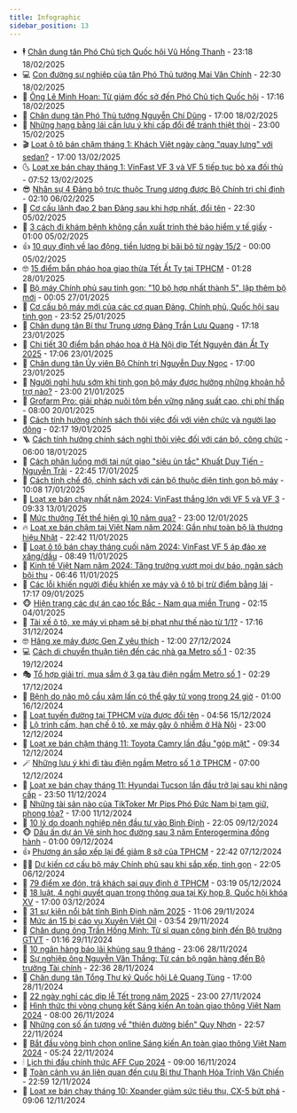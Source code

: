 ```yaml
---
title: Infographic
sidebar_position: 13
---
```


<!-- dantri-infographic:START -->
- 🕴 [Chân dung tân Phó Chủ tịch Quốc hội Vũ Hồng Thanh](https://dantri.com.vn/xa-hoi/chan-dung-tan-pho-chu-tich-quoc-hoi-vu-hong-thanh-20250218181502738.htm) - 23:18 18/02/2025
- 💻 [Con đường sự nghiệp của tân Phó Thủ tướng Mai Văn Chính](https://dantri.com.vn/xa-hoi/con-duong-su-nghiep-cua-tan-pho-thu-tuong-mai-van-chinh-20250218174954962.htm) - 22:30 18/02/2025
- 🗽 [Ông Lê Minh Hoan: Từ giám đốc sở đến Phó Chủ tịch Quốc hội](https://dantri.com.vn/xa-hoi/ong-le-minh-hoan-tu-giam-doc-so-den-pho-chu-tich-quoc-hoi-20250218180259524.htm) - 17:16 18/02/2025
- 👺 [Chân dung tân Phó Thủ tướng Nguyễn Chí Dũng](https://dantri.com.vn/xa-hoi/chan-dung-tan-pho-thu-tuong-nguyen-chi-dung-20250218173945273.htm) - 17:00 18/02/2025
- 🤠 [Những hạng bằng lái cần lưu ý khi cấp đổi để tránh thiệt thòi](https://dantri.com.vn/xa-hoi/nhung-hang-bang-lai-can-luu-y-khi-cap-doi-de-tranh-thiet-thoi-20250215080232024.htm) - 23:00 15/02/2025
- 🎬 [Loạt ô tô bán chậm tháng 1: Khách Việt ngày càng &quot;quay lưng&quot; với sedan?](https://dantri.com.vn/o-to-xe-may/loat-o-to-ban-cham-thang-1-khach-viet-ngay-cang-quay-lung-voi-sedan-20250213142829629.htm) - 17:00 13/02/2025
- 🌜 [Loạt xe bán chạy tháng 1: VinFast VF 3 và VF 5 tiếp tục bỏ xa đối thủ](https://dantri.com.vn/o-to-xe-may/loat-xe-ban-chay-thang-1-vinfast-vf-3-va-vf-5-tiep-tuc-bo-xa-doi-thu-20250213115648187.htm) - 07:52 13/02/2025
- 😎 [Nhân sự 4 Đảng bộ trực thuộc Trung ương được Bộ Chính trị chỉ định](https://dantri.com.vn/xa-hoi/nhan-su-4-dang-bo-truc-thuoc-trung-uong-duoc-bo-chinh-tri-chi-dinh-20250205221430198.htm) - 02:10 06/02/2025
- 💪 [Cơ cấu lãnh đạo 2 ban Đảng sau khi hợp nhất, đổi tên](https://dantri.com.vn/xa-hoi/co-cau-lanh-dao-2-ban-dang-sau-khi-hop-nhat-doi-ten-20250205215739290.htm) - 22:30 05/02/2025
- 💫 [3 cách đi khám bệnh không cần xuất trình thẻ bảo hiểm y tế giấy](https://dantri.com.vn/an-sinh/3-cach-di-kham-benh-khong-can-xuat-trinh-the-bao-hiem-y-te-giay-20250202120808400.htm) - 01:00 05/02/2025
- 👍 [10 quy định về lao động, tiền lương bị bãi bỏ từ ngày 15/2](https://dantri.com.vn/lao-dong-viec-lam/10-quy-dinh-ve-lao-dong-tien-luong-bi-bai-bo-tu-ngay-152-20250203100834481.htm) - 00:00 05/02/2025
- 🤓 [15 điểm bắn pháo hoa giao thừa Tết Ất Tỵ tại TPHCM](https://dantri.com.vn/xa-hoi/15-diem-ban-phao-hoa-giao-thua-tet-at-ty-tai-tphcm-20250122114923527.htm) - 01:28 28/01/2025
- 💼 [Bộ máy Chính phủ sau tinh gọn: &quot;10 bộ hợp nhất thành 5&quot;, lập thêm bộ mới](https://dantri.com.vn/xa-hoi/bo-may-chinh-phu-sau-tinh-gon-10-bo-hop-nhat-thanh-5-lap-them-bo-moi-20250126160714687.htm) - 00:05 27/01/2025
- 🤗 [Cơ cấu bộ máy mới của các cơ quan Đảng, Chính phủ, Quốc hội sau tinh gọn](https://dantri.com.vn/xa-hoi/co-cau-bo-may-moi-cua-cac-co-quan-dang-chinh-phu-quoc-hoi-sau-tinh-gon-20250125192445386.htm) - 23:52 25/01/2025
- 🦒 [Chân dung tân Bí thư Trung ương Đảng Trần Lưu Quang](https://dantri.com.vn/xa-hoi/chan-dung-tan-bi-thu-trung-uong-dang-tran-luu-quang-20250123103626669.htm) - 17:18 23/01/2025
- 🦄 [Chi tiết 30 điểm bắn pháo hoa ở Hà Nội dịp Tết Nguyên đán Ất Tỵ 2025](https://dantri.com.vn/xa-hoi/chi-tiet-30-diem-ban-phao-hoa-o-ha-noi-dip-tet-nguyen-dan-at-ty-2025-20250123223710855.htm) - 17:06 23/01/2025
- 🦣 [Chân dung tân Ủy viên Bộ Chính trị Nguyễn Duy Ngọc](https://dantri.com.vn/xa-hoi/chan-dung-tan-uy-vien-bo-chinh-tri-nguyen-duy-ngoc-20250123104442241.htm) - 17:00 23/01/2025
- 🤭 [Người nghỉ hưu sớm khi tinh gọn bộ máy được hưởng những khoản hỗ trợ nào?](https://dantri.com.vn/an-sinh/nguoi-nghi-huu-som-khi-tinh-gon-bo-may-duoc-huong-nhung-khoan-ho-tro-nao-20250120112201994.htm) - 23:00 21/01/2025
- 🦏 [Grofarm Pro: giải pháp nuôi tôm bền vững năng suất cao, chi phí thấp](https://dantri.com.vn/khoa-hoc/grofarm-pro-giai-phap-nuoi-tom-ben-vung-nang-suat-cao-chi-phi-thap-20250120120632445.htm) - 08:00 20/01/2025
- 🗽 [Cách tính hưởng chính sách thôi việc đối với viên chức và người lao động](https://dantri.com.vn/an-sinh/cach-tinh-huong-chinh-sach-thoi-viec-doi-voi-vien-chuc-va-nguoi-lao-dong-20250118114258203.htm) - 02:17 19/01/2025
- 🪜 [Cách tính hưởng chính sách nghỉ thôi việc đối với cán bộ, công chức](https://dantri.com.vn/lao-dong-viec-lam/cach-tinh-huong-chinh-sach-nghi-thoi-viec-doi-voi-can-bo-cong-chuc-20250118062141167.htm) - 06:00 18/01/2025
- 💼 [Cách phân luồng mới tại nút giao &quot;siêu ùn tắc&quot; Khuất Duy Tiến - Nguyễn Trãi](https://dantri.com.vn/xa-hoi/cach-phan-luong-moi-tai-nut-giao-sieu-un-tac-khuat-duy-tien-nguyen-trai-20250117204453116.htm) - 22:45 17/01/2025
- 💪 [Cách tính chế độ, chính sách với cán bộ thuộc diện tinh gọn bộ máy](https://dantri.com.vn/xa-hoi/cach-tinh-che-do-chinh-sach-voi-can-bo-thuoc-dien-tinh-gon-bo-may-20250117165742230.htm) - 10:08 17/01/2025
- 🐘 [Loạt xe bán chạy nhất năm 2024: VinFast thắng lớn với VF 5 và VF 3](https://dantri.com.vn/o-to-xe-may/loat-xe-ban-chay-nhat-nam-2024-vinfast-thang-lon-voi-vf-5-va-vf-3-20250112011819858.htm) - 09:33 13/01/2025
- 💃 [Mức thưởng Tết thể hiện gì 10 năm qua?](https://dantri.com.vn/lao-dong-viec-lam/muc-thuong-tet-the-hien-gi-10-nam-qua-20250112183422187.htm) - 23:00 12/01/2025
- 🔥 [Loạt xe bán chậm tại Việt Nam năm 2024: Gần như toàn bộ là thương hiệu Nhật](https://dantri.com.vn/o-to-xe-may/loat-xe-ban-cham-tai-viet-nam-nam-2024-gan-nhu-toan-bo-la-thuong-hieu-nhat-20250111114518542.htm) - 22:42 11/01/2025
- 🌁 [Loạt ô tô bán chạy tháng cuối năm 2024: VinFast VF 5 áp đảo xe xăng/dầu](https://dantri.com.vn/o-to-xe-may/loat-o-to-ban-chay-thang-cuoi-nam-2024-vinfast-vf-5-ap-dao-xe-xangdau-20250111122305045.htm) - 08:49 11/01/2025
- 🧐 [Kinh tế Việt Nam năm 2024: Tăng trưởng vượt mọi dự báo, ngân sách bội thu](https://dantri.com.vn/kinh-doanh/kinh-te-viet-nam-nam-2024-tang-truong-vuot-moi-du-bao-ngan-sach-boi-thu-20250111122555714.htm) - 06:46 11/01/2025
- 🧐 [Các lỗi khiến người điều khiển xe máy và ô tô bị trừ điểm bằng lái](https://dantri.com.vn/o-to-xe-may/cac-loi-khien-nguoi-dieu-khien-xe-may-va-o-to-bi-tru-diem-bang-lai-20250109162802966.htm) - 17:17 09/01/2025
- 🐵 [Hiện trạng các dự án cao tốc Bắc - Nam qua miền Trung](https://dantri.com.vn/xa-hoi/hien-trang-cac-du-an-cao-toc-bac-nam-qua-mien-trung-20250103221516537.htm) - 02:15 04/01/2025
- 🫶 [Tài xế ô tô, xe máy vi phạm sẽ bị phạt như thế nào từ 1/1?](https://dantri.com.vn/xa-hoi/tai-xe-o-to-xe-may-vi-pham-se-bi-phat-nhu-the-nao-tu-11-20241231181630765.htm) - 17:16 31/12/2024
- 🤓 [Hãng xe máy được Gen Z yêu thích](https://dantri.com.vn/doi-song/hang-xe-may-duoc-gen-z-yeu-thich-20241227174358752.htm) - 12:00 27/12/2024
- 💻 [Cách di chuyển thuận tiện đến các nhà ga Metro số 1](https://dantri.com.vn/xa-hoi/cach-di-chuyen-thuan-tien-den-cac-nha-ga-metro-so-1-20241209163219160.htm) - 02:35 19/12/2024
- 🎭 [Tổ hợp giải trí, mua sắm ở 3 ga tàu điện ngầm Metro số 1](https://dantri.com.vn/xa-hoi/to-hop-giai-tri-mua-sam-o-3-ga-tau-dien-ngam-metro-so-1-20241213190535807.htm) - 02:29 17/12/2024
- 🥰 [Bệnh do não mô cầu xâm lấn có thể gây tử vong trong 24 giờ](https://dantri.com.vn/suc-khoe/benh-do-nao-mo-cau-xam-lan-co-the-gay-tu-vong-trong-24-gio-20241215195042509.htm) - 01:00 16/12/2024
- 🐲 [Loạt tuyến đường tại TPHCM vừa được đổi tên](https://dantri.com.vn/xa-hoi/loat-tuyen-duong-tai-tphcm-vua-duoc-doi-ten-20241214091918708.htm) - 04:56 15/12/2024
- 🧰 [Lộ trình cấm, hạn chế ô tô, xe máy gây ô nhiễm ở Hà Nội](https://dantri.com.vn/xa-hoi/lo-trinh-cam-han-che-o-to-xe-may-gay-o-nhiem-o-ha-noi-20241212205709501.htm) - 23:00 12/12/2024
- 🤩 [Loạt xe bán chậm tháng 11: Toyota Camry lần đầu &quot;góp mặt&quot;](https://dantri.com.vn/o-to-xe-may/loat-xe-ban-cham-thang-11-toyota-camry-lan-dau-gop-mat-20241212024218476.htm) - 09:34 12/12/2024
- 🪄 [Những lưu ý khi đi tàu điện ngầm Metro số 1 ở TPHCM](https://dantri.com.vn/xa-hoi/nhung-luu-y-khi-di-tau-dien-ngam-metro-so-1-o-tphcm-20241208105744212.htm) - 07:00 12/12/2024
- 🎃 [Loạt xe bán chạy tháng 11: Hyundai Tucson lần đầu trở lại sau khi nâng cấp](https://dantri.com.vn/o-to-xe-may/loat-xe-ban-chay-thang-11-hyundai-tucson-lan-dau-tro-lai-sau-khi-nang-cap-20241211154654903.htm) - 23:50 11/12/2024
- 🎃 [Những tài sản nào của TikToker Mr Pips Phó Đức Nam bị tạm giữ, phong tỏa?](https://dantri.com.vn/phap-luat/nhung-tai-san-nao-cua-tiktoker-mr-pips-pho-duc-nam-bi-tam-giu-phong-toa-20241211182951030.htm) - 17:00 11/12/2024
- 🧰 [10 lý do doanh nghiệp nên đầu tư vào Bình Định](https://dantri.com.vn/kinh-doanh/10-ly-do-doanh-nghiep-nen-dau-tu-vao-binh-dinh-20241205084749196.htm) - 22:05 09/12/2024
- 🐵 [Dấu ấn dự án Vệ sinh học đường sau 3 năm Enterogermina đồng hành](https://dantri.com.vn/suc-khoe/dau-an-du-an-ve-sinh-hoc-duong-sau-3-nam-enterogermina-dong-hanh-20241207182318022.htm) - 01:00 09/12/2024
- 👍 [Phương án sắp xếp lại để giảm 8 sở của TPHCM](https://dantri.com.vn/xa-hoi/phuong-an-sap-xep-lai-de-giam-8-so-cua-tphcm-20241206170355860.htm) - 22:42 07/12/2024
- 👨‍🏫 [Dự kiến cơ cấu bộ máy Chính phủ sau khi sắp xếp, tinh gọn](https://dantri.com.vn/xa-hoi/du-kien-co-cau-bo-may-chinh-phu-sau-khi-sap-xep-tinh-gon-20241206173152703.htm) - 22:05 06/12/2024
- 🦄 [79 điểm xe đón, trả khách sai quy định ở TPHCM](https://dantri.com.vn/xa-hoi/79-diem-xe-don-tra-khach-sai-quy-dinh-o-tphcm-20241204122448201.htm) - 03:19 05/12/2024
- 💯 [18 luật, 4 nghị quyết quan trọng thông qua tại Kỳ họp 8, Quốc hội khóa XV](https://dantri.com.vn/xa-hoi/18-luat-4-nghi-quyet-quan-trong-thong-qua-tai-ky-hop-8-quoc-hoi-khoa-xv-20241203221229490.htm) - 17:00 03/12/2024
- 🧐 [31 sự kiện nổi bật tỉnh Bình Định năm 2025](https://dantri.com.vn/du-lich/31-su-kien-noi-bat-tinh-binh-dinh-nam-2025-20241128163824129.htm) - 11:06 29/11/2024
- 🎉 [Mức án 15 bị cáo vụ Xuyên Việt Oil](https://dantri.com.vn/phap-luat/muc-an-15-bi-cao-vu-xuyen-viet-oil-20241128105602751.htm) - 03:54 29/11/2024
- 🤗 [Chân dung ông Trần Hồng Minh: Từ sĩ quan công binh đến Bộ trưởng GTVT](https://dantri.com.vn/xa-hoi/chan-dung-ong-tran-hong-minh-tu-si-quan-cong-binh-den-bo-truong-gtvt-20241127204019811.htm) - 01:16 29/11/2024
- 🦒 [10 ngân hàng báo lãi khủng sau 9 tháng](https://dantri.com.vn/kinh-doanh/10-ngan-hang-bao-lai-khung-sau-9-thang-20241128164705854.htm) - 23:06 28/11/2024
- 🚀 [Sự nghiệp ông Nguyễn Văn Thắng: Từ cán bộ ngân hàng đến Bộ trưởng Tài chính](https://dantri.com.vn/xa-hoi/su-nghiep-ong-nguyen-van-thang-tu-can-bo-ngan-hang-den-bo-truong-tai-chinh-20241127202711289.htm) - 22:36 28/11/2024
- 🎃 [Chân dung tân Tổng Thư ký Quốc hội Lê Quang Tùng](https://dantri.com.vn/xa-hoi/chan-dung-tan-tong-thu-ky-quoc-hoi-le-quang-tung-20241127204822689.htm) - 17:00 28/11/2024
- 🦩 [22 ngày nghỉ các dịp lễ Tết trong năm 2025](https://dantri.com.vn/lao-dong-viec-lam/22-ngay-nghi-cac-dip-le-tet-trong-nam-2025-20241127170018020.htm) - 23:00 27/11/2024
- 🥷 [Hình thức thi vòng chung kết Sáng kiến An toàn giao thông Việt Nam 2024](https://dantri.com.vn/xa-hoi/hinh-thuc-thi-vong-chung-ket-sang-kien-an-toan-giao-thong-viet-nam-2024-20241126113525247.htm) - 08:00 26/11/2024
- 🐲 [Những con số ấn tượng về &quot;thiên đường biển&quot; Quy Nhơn](https://dantri.com.vn/du-lich/nhung-con-so-an-tuong-ve-thien-duong-bien-quy-nhon-20241114205640334.htm) - 22:57 22/11/2024
- 🐎 [Bắt đầu vòng bình chọn online Sáng kiến An toàn giao thông Việt Nam 2024](https://dantri.com.vn/xa-hoi/bat-dau-vong-binh-chon-online-sang-kien-an-toan-giao-thong-viet-nam-2024-20241122102444093.htm) - 05:24 22/11/2024
- 🕯 [Lịch thi đấu chính thức AFF Cup 2024](https://dantri.com.vn/the-thao/lich-thi-dau-chinh-thuc-aff-cup-2024-20241115194826921.htm) - 09:00 16/11/2024
- 👹 [Toàn cảnh vụ án liên quan đến cựu Bí thư Thanh Hóa Trịnh Văn Chiến](https://dantri.com.vn/phap-luat/toan-canh-vu-an-lien-quan-den-cuu-bi-thu-thanh-hoa-trinh-van-chien-20241112230533139.htm) - 22:59 12/11/2024
- 🤗 [Loạt xe bán chạy tháng 10: Xpander giảm sức tiêu thụ, CX-5 bứt phá](https://dantri.com.vn/o-to-xe-may/loat-xe-ban-chay-thang-10-xpander-giam-suc-tieu-thu-cx-5-but-pha-20241112104619982.htm) - 09:06 12/11/2024<!-- dantri-infographic:END -->
